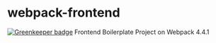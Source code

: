 # webpack-frontend

[![Greenkeeper badge](https://badges.greenkeeper.io/21joint/webpack-frontend.svg)](https://greenkeeper.io/)
Frontend Boilerplate Project on Webpack 4.4.1
